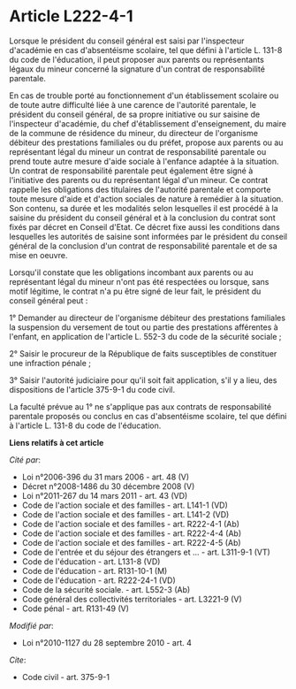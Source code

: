 # Article L222-4-1

Lorsque le président du conseil général est saisi par l'inspecteur d'académie en cas d'absentéisme scolaire, tel que défini à
l'article L. 131-8 du code de l'éducation, il peut proposer aux parents ou représentants légaux du mineur concerné la
signature d'un contrat de responsabilité parentale. 

En cas de trouble porté au fonctionnement d'un établissement scolaire ou de toute autre difficulté liée à une carence de
l'autorité parentale, le président du conseil général, de sa propre initiative ou sur saisine de l'inspecteur d'académie, du
chef d'établissement d'enseignement, du maire de la commune de résidence du mineur, du directeur de l'organisme débiteur des
prestations familiales ou du préfet, propose aux parents ou au représentant légal du mineur un contrat de responsabilité
parentale ou prend toute autre mesure d'aide sociale à l'enfance adaptée à la situation. Un contrat de responsabilité
parentale peut également être signé à l'initiative des parents ou du représentant légal d'un mineur. Ce contrat rappelle les
obligations des titulaires de l'autorité parentale et comporte toute mesure d'aide et d'action sociales de nature à remédier
à la situation. Son contenu, sa durée et les modalités selon lesquelles il est procédé à la saisine du président du conseil
général et à la conclusion du contrat sont fixés par décret en Conseil d'Etat. Ce décret fixe aussi les conditions dans
lesquelles les autorités de saisine sont informées par le président du conseil général de la conclusion d'un contrat de
responsabilité parentale et de sa mise en oeuvre. 

Lorsqu'il constate que les obligations incombant aux parents ou au représentant légal du mineur n'ont pas été respectées ou
lorsque, sans motif légitime, le contrat n'a pu être signé de leur fait, le président du conseil général peut : 

1° Demander au directeur de l'organisme débiteur des prestations familiales la suspension du versement de tout ou partie des
prestations afférentes à l'enfant, en application de l'article L. 552-3 du code de la sécurité sociale ; 

2° Saisir le procureur de la République de faits susceptibles de constituer une infraction pénale ; 

3° Saisir l'autorité judiciaire pour qu'il soit fait application, s'il y a lieu, des dispositions de l'article 375-9-1 du
code civil. 

La faculté prévue au 1° ne s'applique pas aux contrats de responsabilité parentale proposés ou conclus en cas d'absentéisme
scolaire, tel que défini à l'article L. 131-8 du code de l'éducation.

**Liens relatifs à cet article**

_Cité par_:

  - Loi n°2006-396 du 31 mars 2006 - art. 48 (V)
  - Décret n°2008-1486 du 30 décembre 2008 (V)
  - Loi n°2011-267 du 14 mars 2011 - art. 43 (VD)
  - Code de l'action sociale et des familles - art. L141-1 (VD)
  - Code de l'action sociale et des familles - art. L141-2 (VD)
  - Code de l'action sociale et des familles - art. R222-4-1 (Ab)
  - Code de l'action sociale et des familles - art. R222-4-4 (Ab)
  - Code de l'action sociale et des familles - art. R222-4-5 (Ab)
  - Code de l'entrée et du séjour des étrangers et ... - art. L311-9-1 (VT)
  - Code de l'éducation - art. L131-8 (VD)
  - Code de l'éducation - art. R131-10-1 (M)
  - Code de l'éducation - art. R222-24-1 (VD)
  - Code de la sécurité sociale. - art. L552-3 (Ab)
  - Code général des collectivités territoriales - art. L3221-9 (V)
  - Code pénal - art. R131-49 (V)

_Modifié par_:

  - Loi n°2010-1127 du 28 septembre 2010 - art. 4

_Cite_:

  - Code civil - art. 375-9-1
